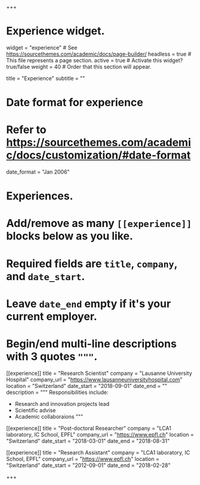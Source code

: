 +++
# Experience widget.
widget = "experience"  # See https://sourcethemes.com/academic/docs/page-builder/
headless = true  # This file represents a page section.
active = true  # Activate this widget? true/false
weight = 40  # Order that this section will appear.

title = "Experience"
subtitle = ""

# Date format for experience
#   Refer to https://sourcethemes.com/academic/docs/customization/#date-format
date_format = "Jan 2006"

# Experiences.
#   Add/remove as many `[[experience]]` blocks below as you like.
#   Required fields are `title`, `company`, and `date_start`.
#   Leave `date_end` empty if it's your current employer.
#   Begin/end multi-line descriptions with 3 quotes `"""`.
[[experience]]
  title = "Research Scientist"
  company = "Lausanne University Hospital"
  company_url = "https://www.lausanneuniversityhospital.com"
  location = "Switzerland"
  date_start = "2018-09-01"
  date_end = ""
  description = """
  Responsibilities include:
  
  * Research and innovation projects lead
  * Scientific advise
  * Academic collaboraions
  """

[[experience]]
  title = "Post-doctoral Researcher"
  company = "LCA1 laboratory, IC School, EPFL"
  company_url = "https://www.epfl.ch"
  location = "Switzerland"
  date_start = "2018-03-01"
  date_end = "2018-08-31"


[[experience]]
  title = "Research Assistant"
  company = "LCA1 laboratory, IC School, EPFL"
  company_url = "https://www.epfl.ch"
  location = "Switzerland"
  date_start = "2012-09-01"
  date_end = "2018-02-28"


+++
